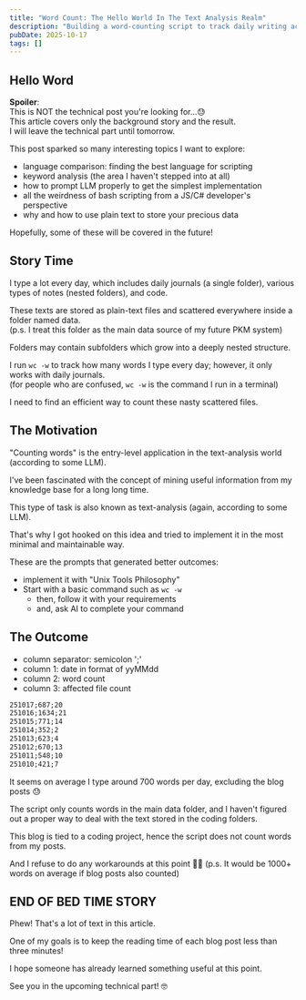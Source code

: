 ```yaml
---
title: "Word Count: The Hello World In The Text Analysis Realm"
description: "Building a word-counting script to track daily writing across scattered plain-text files. The background story and what I learned along the way."
pubDate: 2025-10-17
tags: []
---
```


## Hello Word

**Spoiler**:  
This is NOT the technical post you're looking for...😓  
This article covers only the background story and the result.  
I will leave the technical part until tomorrow.

This post sparked so many interesting topics I want to explore:

- language comparison: finding the best language for scripting
- keyword analysis (the area I haven't stepped into at all)
- how to prompt LLM properly to get the simplest implementation
- all the weirdness of bash scripting from a JS/C# developer's perspective
- why and how to use plain text to store your precious data

Hopefully, some of these will be covered in the future!

## Story Time

I type a lot every day, which includes daily journals (a single folder), various types of notes (nested folders), and code.

These texts are stored as plain-text files and scattered everywhere inside a folder named data.  
(p.s. I treat this folder as the main data source of my future PKM system)

Folders may contain subfolders which grow into a deeply nested structure.

I run `wc -w` to track how many words I type every day; however, it only works with daily journals.  
(for people who are confused, `wc -w` is the command I run in a terminal)

I need to find an efficient way to count these nasty scattered files.

## The Motivation

"Counting words" is the entry-level application in the text-analysis world (according to some LLM).

I've been fascinated with the concept of mining useful information from my knowledge base for a long long time.

This type of task is also known as text-analysis (again, according to some LLM).

That's why I got hooked on this idea and tried to implement it in the most minimal and maintainable way.

These are the prompts that generated better outcomes:

- implement it with "Unix Tools Philosophy"
- Start with a basic command such as `wc -w`
  - then, follow it with your requirements
  - and, ask AI to complete your command

## The Outcome

- column separator: semicolon ';'
- column 1: date in format of yyMMdd
- column 2: word count
- column 3: affected file count

```txt
251017;687;20
251016;1634;21
251015;771;14
251014;352;2
251013;623;4
251012;670;13
251011;548;10
251010;421;7
```

It seems on average I type around 700 words per day, excluding the blog posts 😓

The script only counts words in the main data folder, and I haven't figured out a proper way
to deal with the text stored in the coding folders.

This blog is tied to a coding project, hence the script does not count words from my posts.

And I refuse to do any workarounds at this point 🤣🤣
(p.s. It would be 1000+ words on average if blog posts also counted)

## **END OF BED TIME STORY**

Phew! That's a lot of text in this article.

One of my goals is to keep the reading time of each blog post less than three minutes!

I hope someone has already learned something useful at this point.

See you in the upcoming technical part! 🤓

